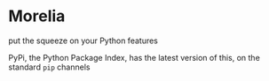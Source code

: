# Morelia
put the squeeze on your Python features

PyPi, the Python Package Index, has the latest version of this, on the standard `pip` channels
